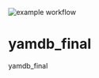![example workflow](https://github.com/ilyarogozin/yamdb/actions/workflows/yamdb_workflow/badge.svg)
# yamdb_final
yamdb_final
